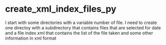 create_xml_index_files_py
=========================
I start with some directories with a variable number of file. I need to create one directoy with a subdirectory 
that contains files that are selected for date and a file index.xml that contains the list of the file taken and 
some other information in xml format
